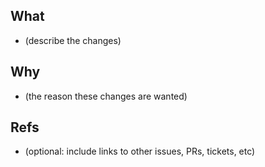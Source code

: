 <!-- markdownlint-disable-file MD041 -->
## What

- (describe the changes)

## Why

- (the reason these changes are wanted)

## Refs

- (optional: include links to other issues, PRs, tickets, etc)
